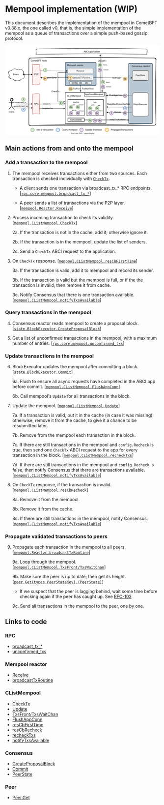 # Mempool implementation (WIP)

This document describes the implementation of the mempool in CometBFT v0.38.x,
the one called v0, that is, the simple implementation of the mempool as a queue
of transactions over a simple push-based gossip protocol.

![Mempool](./mempool-v0.svg)

## Main actions from and onto the mempool
### Add a transaction to the mempool

1. The mempool receives transactions either from two sources. Each transaction
   is checked individually with [`CheckTx`][CheckTx].
    
    - A client sends one transaction via broadcast_tx_* RPC endpoints. 
        [[`rpc.core.mempool.broadcast_tx_*`][broadcast_tx_*]]
        <!-- [spec:CheckTxRPC] -->
    
    - A peer sends a list of transactions via the P2P layer.
        [[`mempool.Reactor.Receive`][Receive]]
        <!-- [spec:P2P_ReceiveTxs] -->

2. Process incoming transaction to check its validity. 
    [[`mempool.CListMempool.CheckTx`][CheckTx]]
    <!-- [spec:CheckTxRPC_] -->
    
    2a. If the transaction is not in the cache, add it; otherwise ignore it.
    
    2b. If the transaction is in the mempool, update the list of senders.
    
    2c. Send a `CheckTx` ABCI request to the application.

3. On `CheckTx` response.
    [[`mempool.CListMempool.resCbFirstTime`][resCbFirstTime]]
    <!-- [spec:ReceiveCheckTxResponse] -->
    
    3a. If the transaction is valid, add it to mempool and record its sender.
    
    3b. If the transaction is valid but the mempool is full, or if the the
    transaction is invalid, then remove it from cache.

    3c. Notify Consensus that there is one transaction available.
        [[`mempool.CListMempool.notifyTxsAvailable`][notifyTxsAvailable]]

### Query transactions in the mempool

4. Consensus reactor reads mempool to create a proposal block.
    [[`state.BlockExecutor.CreateProposalBlock`][CreateProposalBlock]]

5. Get a list of unconfirmed transactions in the mempool, with a maximum number
    of entries. [[`rpc.core.mempool.unconfirmed_txs`][unconfirmed_txs]]

### Update transactions in the mempool

6. BlockExecutor updates the mempool after committing a block.
    [[`state.BlockExecutor.Commit`][Commit]]

    6a. Flush to ensure all async requests have completed in the ABCI app before
        commit. [[`mempool.CListMempool.FlushAppConn`][FlushAppConn]]
    
    6b. Call mempool's `Update` for all transactions in the block. 

7. Update the mempool. [[`mempool.CListMempool.Update`][Update]]
    <!-- [spec:Consensus_Update] -->

    7a. If a transaction is valid, put it in the cache (in case it was missing);
    otherwise, remove it from the cache, to give it a chance to be resubmitted
    later.

    7b. Remove from the mempool each transaction in the block.

    7c. If there are still transactions in the mempool and `config.Recheck` is
    true, then send one `CheckTx` ABCI request to the app for every transaction
    in the block. [[`mempool.CListMempool.recheckTxs`][recheckTxs]]
    
    7d. If there are still transactions in the mempool and `config.Recheck` is
    false, then notify Consensus that there are transactions available.
        [[`mempool.CListMempool.notifyTxsAvailable`][notifyTxsAvailable]]

8. On `CheckTx` response, if the transaction is invalid.
    [[`mempool.CListMempool.resCbRecheck`][resCbRecheck]]
    <!-- [spec:ReceiveRecheckTxResponse] -->
    
    8a. Remove it from the mempool.
    
    8b. Remove it from the cache.

    8c. If there are still transactions in the mempool, notify Consensus.
        [[`mempool.CListMempool.notifyTxsAvailable`][notifyTxsAvailable]]

### Propagate validated transactions to peers

9. Propagate each transaction in the mempool to all peers.
    [[`mempool.Reactor.broadcastTxRoutine`][broadcastTxRoutine]]
    <!-- [spec:P2P_SendTx] -->

    9a. Loop through the mempool.
        [[`mempool.CListMempool.TxsFront/TxsWaitChan`][txs-loop]]

    9b. Make sure the peer is up to date; then get its height.
        [[`peer.Get(types.PeerStateKey).(PeerState)`][Peer.Get]]
      - If we suspect that the peer is lagging behind, wait some time before
        checking again if the peer has caught up. See
        [RFC-103](https://github.com/cometbft/cometbft/blob/main/docs/rfc/rfc-103-incoming-txs-when-catching-up.md)

    9c. Send all transactions in the mempool to the peer, one by one.

## Links to code
### RPC
- [broadcast_tx_*]
- [unconfirmed_txs]

### Mempool reactor
- [Receive]
- [broadcastTxRoutine]

### CListMempool
- [CheckTx]
- [Update]
- [TxsFront/TxsWaitChan][txs-loop]
- [FlushAppConn]
- [resCbFirstTime]
- [resCbRecheck]
- [recheckTxs]
- [notifyTxsAvailable]

### Consensus
- [CreateProposalBlock]
- [Commit]
- [PeerState]

### Peer

- [Peer.Get]

[broadcast_tx_*]: https://github.com/cometbft/cometbft/blob/v0.38.x/rpc/core/mempool.go#L22-L144
[unconfirmed_txs]: https://github.com/cometbft/cometbft/blob/v0.38.x/rpc/core/mempool.go#L149

[Receive]: https://github.com/cometbft/cometbft/blob/v0.38.x/mempool/reactor.go#L93
[broadcastTxRoutine]: https://github.com/cometbft/cometbft/blob/v0.38.x/mempool/reactor.go#L132

[FlushAppConn]: https://github.com/cometbft/cometbft/blob/v0.38.x/mempool/clist_mempool.go#L153
[txs-loop]: https://github.com/cometbft/cometbft/blob/v0.38.x/mempool/clist_mempool.go#L176-L192
[CheckTx]: https://github.com/cometbft/cometbft/blob/v0.38.x/mempool/clist_mempool.go#L202
[resCbFirstTime]: https://github.com/cometbft/cometbft/blob/v0.38.x/mempool/clist_mempool.go#L369
[resCbRecheck]: https://github.com/cometbft/cometbft/blob/v0.38.x/mempool/clist_mempool.go#L432
[notifyTxsAvailable]: https://github.com/cometbft/cometbft/blob/v0.38.x/mempool/clist_mempool.go#L504
[Update]: https://github.com/cometbft/cometbft/blob/v0.38.x/mempool/clist_mempool.go#L577
[recheckTxs]: https://github.com/cometbft/cometbft/blob/v0.38.x/mempool/clist_mempool.go#L641

[CreateProposalBlock]: https://github.com/cometbft/cometbft/blob/v0.38.x/state/execution.go#L101
[Commit]: https://github.com/cometbft/cometbft/blob/v0.38.x/state/execution.go#L351
[PeerState]: https://github.com/cometbft/cometbft/blob/v0.38.x/consensus/reactor.go#L1021

[Peer.Get]: https://github.com/CometBFT/cometbft/blob/v0.38.x/p2p/peer.go#L44